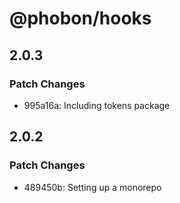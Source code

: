 # @phobon/hooks

## 2.0.3

### Patch Changes

- 995a16a: Including tokens package

## 2.0.2

### Patch Changes

- 489450b: Setting up a monorepo

